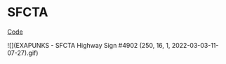 # SFCTA

[Code](SFCTA)

![](EXAPUNKS - SFCTA Highway Sign #4902 (250, 16, 1, 2022-03-03-11-07-27).gif)
